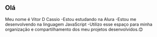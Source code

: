## Olá
Meu nome é Vitor D Cassio
-Estou estudando na Alura
-Estou me desenvolvendo na linguagem JavaScript
-Utilizo esse espaço para minha organização e compartilhamento dos meu projetos desenvolvidos.😊
